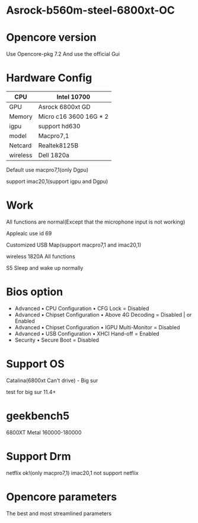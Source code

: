 # Asrock-b560m-steel-6800xt-OC

# Opencore version
Use Opencore-pkg 7.2 And use the official Gui
# Hardware Config

|  CPU |  Intel 10700 |
|---|---|
|  GPU | Asrock 6800xt GD  |
|  Memory |  Micro c16 3600 16G * 2   |
|  igpu | support hd630  |
|   model|  Macpro7,1 |
|  Netcard| Realtek8125B|
| wireless| Dell 1820a |

Default use macpro7,1(only Dgpu)

support imac20,1(support igpu and Dgpu)

# Work
All functions are normal(Except that the microphone input is not working)

Applealc use id 69

Customized USB Map(support macpro7,1 and imac20,1)

wireless 1820A All functions

S5 Sleep and wake up normally

# Bios option
* Advanced • CPU Configuration • CFG Lock = Disabled
* Advanced • Chipset Configuration • Above 4G Decoding = Disabled | or Enabled
* Advanced • Chipset Configuration • IGPU Multi-Monitor = Disabled
* Advanced • USB Configuration • XHCI Hand-off = Enabled
* Security • Secure Boot = Disabled


# Support OS
Catalina(6800xt Can't drive) - Big sur

test for big sur 11.4+

# geekbench5
6800XT Metal 160000-180000

# Support Drm
netflix ok!(only macpro7,1)
imac20,1 not support netflix

# Opencore parameters
The best and most streamlined parameters

